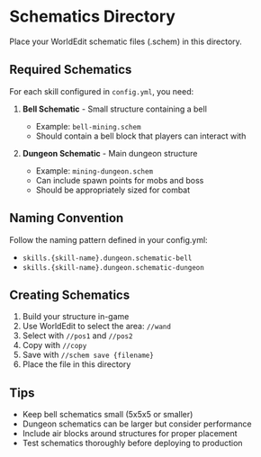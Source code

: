 # Schematics Directory

Place your WorldEdit schematic files (.schem) in this directory.

## Required Schematics

For each skill configured in `config.yml`, you need:

1. **Bell Schematic** - Small structure containing a bell
   - Example: `bell-mining.schem`
   - Should contain a bell block that players can interact with

2. **Dungeon Schematic** - Main dungeon structure
   - Example: `mining-dungeon.schem`
   - Can include spawn points for mobs and boss
   - Should be appropriately sized for combat

## Naming Convention

Follow the naming pattern defined in your config.yml:
- `skills.{skill-name}.dungeon.schematic-bell`
- `skills.{skill-name}.dungeon.schematic-dungeon`

## Creating Schematics

1. Build your structure in-game
2. Use WorldEdit to select the area: `//wand`
3. Select with `//pos1` and `//pos2`
4. Copy with `//copy`
5. Save with `//schem save {filename}`
6. Place the file in this directory

## Tips

- Keep bell schematics small (5x5x5 or smaller)
- Dungeon schematics can be larger but consider performance
- Include air blocks around structures for proper placement
- Test schematics thoroughly before deploying to production
